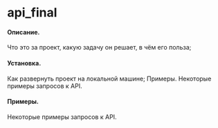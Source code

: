 # api_final

#### Описание. 
Что это за проект, какую задачу он решает, в чём его польза;

#### Установка.
Как развернуть проект на локальной машине;
Примеры. Некоторые примеры запросов к API.

#### Примеры.
Некоторые примеры запросов к API.